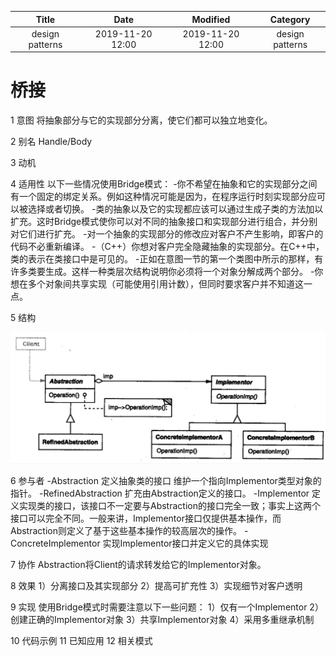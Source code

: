| Title                | Date             | Modified         | Category          |
|:--------------------:|:----------------:|:----------------:|:-----------------:|
| design patterns      | 2019-11-20 12:00 | 2019-11-20 12:00 | design patterns   |

# 桥接


1 意图
将抽象部分与它的实现部分分离，使它们都可以独立地变化。

2 别名
Handle/Body

3 动机


4 适用性
以下一些情况使用Bridge模式：
-你不希望在抽象和它的实现部分之间有一个固定的绑定关系。例如这种情况可能是因为，在程序运行时刻实现部分应可以被选择或者切换。
-类的抽象以及它的实现都应该可以通过生成子类的方法加以扩充。这时Bridge模式使你可以对不同的抽象接口和实现部分进行组合，并分别对它们进行扩充。
-对一个抽象的实现部分的修改应对客户不产生影响，即客户的代码不必重新编译。
-（C++）你想对客户完全隐藏抽象的实现部分。在C++中，类的表示在类接口中是可见的。
-正如在意图一节的第一个类图中所示的那样，有许多类要生成。这样一种类层次结构说明你必须将一个对象分解成两个部分。
-你想在多个对象间共享实现（可能使用引用计数），但同时要求客户并不知道这一点。

5 结构

![](./images/bridge.png)

6 参与者
-Abstraction
定义抽象类的接口
维护一个指向Implementor类型对象的指针。
-RefinedAbstraction
扩充由Abstraction定义的接口。
-Implementor
定义实现类的接口，该接口不一定要与Abstraction的接口完全一致；事实上这两个接口可以完全不同。一般来讲，Implementor接口仅提供基本操作，而Abstraction则定义了基于这些基本操作的较高层次的操作。
-ConcreteImplementor
实现Implementor接口并定义它的具体实现


7 协作
Abstraction将Client的请求转发给它的Implementor对象。

8 效果
1）分离接口及其实现部分
2）提高可扩充性
3）实现细节对客户透明

9 实现
使用Bridge模式时需要注意以下一些问题：
1）仅有一个Implementor
2）创建正确的Implementor对象
3）共享Implementor对象
4）采用多重继承机制

10 代码示例
11 已知应用
12 相关模式


